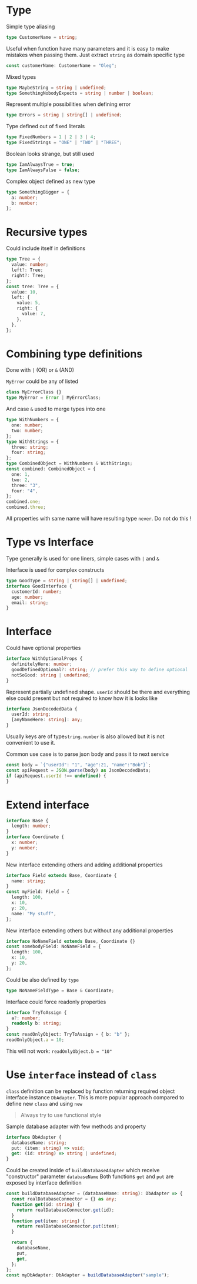 # Type

Simple type aliasing

```ts
type CustomerName = string;
```

Useful when function have many parameters and it is easy to make mistakes when passing them. Just extract `string` as domain specific type

```ts
const customerName: CustomerName = "Oleg";
```

Mixed types

```ts
type MaybeString = string | undefined;
type SomethingNobodyExpects = string | number | boolean;
```

Represent multiple possibilities when defining error

```ts
type Errors = string | string[] | undefined;
```

Type defined out of fixed literals

```ts
type FixedNumbers = 1 | 2 | 3 | 4;
type FixedStrings = "ONE" | "TWO" | "THREE";
```

Boolean looks strange, but still used

```ts
type IamAlwaysTrue = true;
type IamAlwaysFalse = false;
```

Complex object defined as new type

```ts
type SomethingBigger = {
  a: number;
  b: number;
};
```

# Recursive types

Could include itself in definitions

```ts
type Tree = {
  value: number;
  left?: Tree;
  right?: Tree;
};
const tree: Tree = {
  value: 10,
  left: {
    value: 5,
    right: {
      value: 7,
    },
  },
};
```

# Combining type definitions

Done with `|` (OR) or `&` (AND)

`MyError` could be any of listed

```ts
class MyErrorClass {}
type MyError = Error | MyErrorClass;
```

And case `&` used to merge types into one

```ts
type WithNumbers = {
  one: number;
  two: number;
};
type WithStrings = {
  three: string;
  four: string;
};
type CombinedObject = WithNumbers & WithStrings;
const combined: CombinedObject = {
  one: 1,
  two: 2,
  three: "3",
  four: "4",
};
combined.one;
combined.three;
```

All properties with same name will have resulting type `never`. Do not do this !

# Type vs Interface

Type generally is used for one liners, simple cases with `|` and `&`

Interface is used for complex constructs

```ts
type GoodType = string | string[] | undefined;
interface GoodInterface {
  customerId: number;
  age: number;
  email: string;
}
```

# Interface

Could have optional properties

```ts
interface WithOptionalProps {
  definitelyHere: number;
  goodDefinedOptional?: string; // prefer this way to define optional
  notSoGood: string | undefined;
}
```

Represent partially undefined shape.
`userId` should be there and everything else could present but not required to know how it is looks like

```ts
interface JsonDecodedData {
  userId: string;
  [anyNameHere: string]: any;
}
```

Usually keys are of type`string`. `number` is also allowed but it is not convenient to use it.

Common use case is to parse json body and pass it to next service

```ts
const body = `{"userId": "1", "age":21, "name":"Bob"}`;
const apiRequest = JSON.parse(body) as JsonDecodedData;
if (apiRequest.userId !== undefined) {
}
```

# Extend interface

```ts
interface Base {
  length: number;
}
interface Coordinate {
  x: number;
  y: number;
}
```

New interface extending others and adding additional properties

```ts
interface Field extends Base, Coordinate {
  name: string;
}
const myField: Field = {
  length: 100,
  x: 10,
  y: 20,
  name: "My stuff",
};
```

New interface extending others but without any additional properties

```ts
interface NoNameField extends Base, Coordinate {}
const somebodyField: NoNameField = {
  length: 100,
  x: 10,
  y: 20,
};
```

Could be also defined by `type`

```ts
type NoNameFieldType = Base & Coordinate;
```

Interface could force readonly properties

```ts
interface TryToAssign {
  a?: number;
  readonly b: string;
}
const readOnlyObject: TryToAssign = { b: "b" };
readOnlyObject.a = 10;
```

This will not work: `readOnlyObject.b = "10"`

# Use `interface` instead of `class`

`class` definition can be replaced by function returning required object interface instance `DbAdapter`.
This is more popular approach compared to define new `class` and using `new`

> Always try to use functional style

Sample database adapter with few methods and property

```ts
interface DbAdapter {
  databaseName: string;
  put: (item: string) => void;
  get: (id: string) => string | undefined;
}
```

Could be created inside of `buildDatabaseAdapter` which receive "constructor" parameter `databaseName`
Both functions `get` and `put` are exposed by interface definition

```ts
const buildDatabaseAdapter = (databaseName: string): DbAdapter => {
  const realDatabaseConnector = {} as any;
  function get(id: string) {
    return realDatabaseConnector.get(id);
  }
  function put(item: string) {
    return realDatabaseConnector.put(item);
  }

  return {
    databaseName,
    put,
    get,
  };
};
const myDbAdapter: DbAdapter = buildDatabaseAdapter("sample");
```
